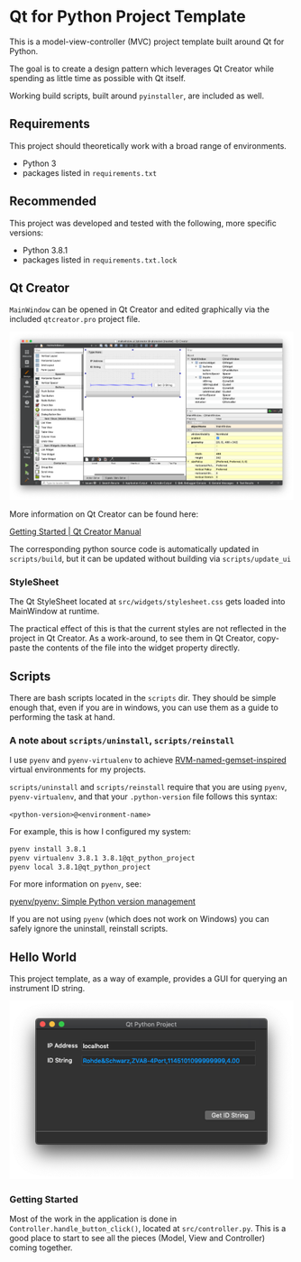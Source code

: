 # Qt for Python Project Template

This is a model-view-controller (MVC) project template built around Qt for Python.

The goal is to create a design pattern which leverages Qt Creator while spending as little time as possible with Qt itself.

Working build scripts, built around `pyinstaller`, are included as well.

## Requirements

This project should theoretically work with a broad range of environments.

- Python 3
- packages listed in `requirements.txt`

## Recommended

This project was developed and tested with the following, more specific versions:

- Python 3.8.1
- packages listed in `requirements.txt.lock`

## Qt Creator

`MainWindow` can be opened in Qt Creator and edited graphically via the included `qtcreator.pro` project file.

![The main window open for editing in Qt Creator](./doc/images/qt_creator.png)

More information on Qt Creator can be found here:

[Getting Started | Qt Creator Manual](https://doc.qt.io/qtcreator/creator-getting-started.html)

The corresponding python source code is automatically updated in `scripts/build`, but it can be updated without building via `scripts/update_ui`

### StyleSheet

The Qt StyleSheet located at `src/widgets/stylesheet.css` gets loaded into MainWindow at runtime.

The practical effect of this is that the current styles are not reflected in the project in Qt Creator. As a work-around, to see them in Qt Creator, copy-paste the contents of the file into the widget property directly.

## Scripts

There are bash scripts located in the `scripts` dir. They should be simple enough that, even if you are in windows, you can use them as a guide to performing the task at hand.

### A note about `scripts/uninstall`, `scripts/reinstall`

I use `pyenv` and `pyenv-virtualenv` to achieve [RVM-named-gemset-inspired](https://rvm.io/gemsets/basics) virtual environments for my projects.

`scripts/uninstall` and `scripts/reinstall` require that you are using `pyenv`, `pyenv-virtualenv`, and that your `.python-version` file follows this syntax:

`<python-version>@<environment-name>`

For example, this is how I configured my system:

```shell
pyenv install 3.8.1
pyenv virtualenv 3.8.1 3.8.1@qt_python_project
pyenv local 3.8.1@qt_python_project
```

For more information on `pyenv`, see:

[pyenv/pyenv: Simple Python version management](https://github.com/pyenv/pyenv)

If you are not using `pyenv` (which does not work on Windows) you can safely ignore the uninstall, reinstall scripts.

## Hello World

This project template, as a way of example, provides a GUI for querying an instrument ID string.

![Screenshot with ID String displayed](./doc/images/screenshots/with_id_string.png)

### Getting Started

Most of the work in the application is done in `Controller.handle_button_click()`, located at `src/controller.py`. This is a good place to start to see all the pieces (Model, View and Controller) coming together.
